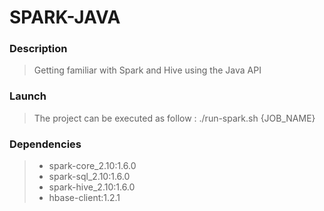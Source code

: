 # SPARK-JAVA

### Description

> Getting familiar with Spark and Hive using the Java API

### Launch

> The project can be executed as follow : ./run-spark.sh {JOB_NAME}

### Dependencies

> * spark-core_2.10:1.6.0
> * spark-sql_2.10:1.6.0
> * spark-hive_2.10:1.6.0
> * hbase-client:1.2.1